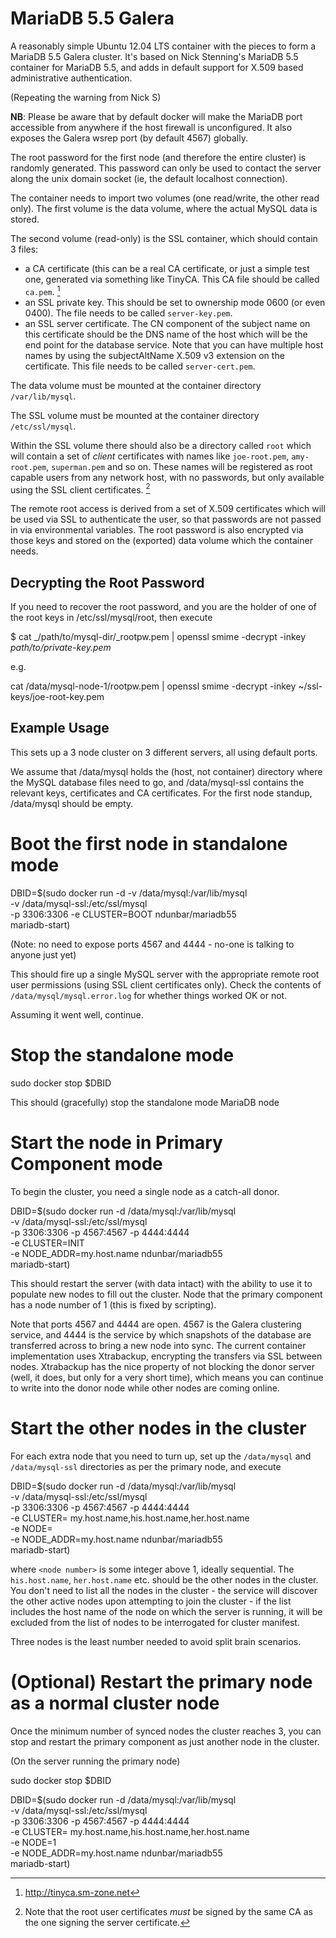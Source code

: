 MariaDB 5.5 Galera
==================

A reasonably simple Ubuntu 12.04 LTS container with the pieces to form
a MariaDB 5.5 Galera cluster. It's based on Nick Stenning's MariaDB
5.5 container for MariaDB 5.5, and adds in default support for X.509
based administrative authentication.

(Repeating the warning from Nick S)

**NB**: Please be aware that by default docker will make the MariaDB
port accessible from anywhere if the host firewall is unconfigured. It
also exposes the Galera wsrep port (by default 4567) globally.

The root password for the first node (and therefore the entire
cluster) is randomly generated. This password can only be used to
contact the server along the unix domain socket (ie, the default
localhost connection).

The container needs to import two volumes (one read/write, the other
read only). The first volume is the data volume, where the actual
MySQL data is stored.

The second volume (read-only) is the SSL container, which should
contain 3 files:

* a CA certificate (this can be a real CA certificate, or just a
  simple test one, generated via something like TinyCA. This CA
  file should be called `ca.pem`. [^1]
* an SSL private key. This should be set to ownership mode 0600 (or
  even 0400). The file needs to be called `server-key.pem`.
* an SSL server certificate. The CN component of the subject name on
  this certificate should be the DNS name of the host which will be
  the end point for the database service. Note that you can have
  multiple host names by using the subjectAltName X.509 v3 extension
  on the certificate. This file needs to be called `server-cert.pem`.

The data volume must be mounted at the container directory
`/var/lib/mysql`.

The SSL volume must be mounted at the container directory
`/etc/ssl/mysql`.

Within the SSL volume there should also be a directory called `root`
which will contain a set of *client* certificates with names like
`joe-root.pem`, `amy-root.pem`, `superman.pem` and so on. These names
will be registered as root capable users from any network host, with
no passwords, but only available using the SSL client certificates.
[^2]

The remote root access is derived from a set of X.509 certificates
which will be used via SSL to authenticate the user, so that passwords
are not passed in via environmental variables. The root password is
also encrypted via those keys and stored on the (exported) data volume
which the container needs.

Decrypting the Root Password
----------------------------

If you need to recover the root password, and you are the holder of
one of the root keys in /etc/ssl/mysql/root, then execute

$ cat _/path/to/mysql-dir/_rootpw.pem | openssl smime -decrypt -inkey
_path/to/private-key.pem_

e.g.

cat /data/mysql-node-1/rootpw.pem | openssl smime -decrypt -inkey
~/ssl-keys/joe-root-key.pem


Example Usage
-------------

This sets up a 3 node cluster on 3 different servers, all using
default ports.

We assume that /data/mysql holds the (host, not container) directory
where the MySQL database files need to go, and /data/mysql-ssl
contains the relevant keys, certificates and CA certificates. For the
first node standup, /data/mysql should be empty.

# Boot the first node in standalone mode #

DBID=$(sudo docker run -d -v /data/mysql:/var/lib/mysql \
       -v /data/mysql-ssl:/etc/ssl/mysql \
       -p 3306:3306 -e CLUSTER=BOOT ndunbar/mariadb55 \
       mariadb-start)

(Note: no need to expose ports 4567 and 4444 - no-one is talking to
anyone just yet)

This should fire up a single MySQL server with the appropriate remote
root user permissions (using SSL client certificates only). Check the
contents of `/data/mysql/mysql.error.log` for whether things worked OK
or not.

Assuming it went well, continue.

# Stop the standalone mode #

sudo docker stop $DBID

This should (gracefully) stop the standalone mode MariaDB node

# Start the node in Primary Component mode #

To begin the cluster, you need a single node as a catch-all donor.

DBID=$(sudo docker run -d /data/mysql:/var/lib/mysql \
       -v /data/mysql-ssl:/etc/ssl/mysql \
       -p 3306:3306 -p 4567:4567 -p 4444:4444 \
       -e CLUSTER=INIT \
       -e NODE_ADDR=my.host.name ndunbar/mariadb55 \
       mariadb-start)

This should restart the server (with data intact) with the ability to
use it to populate new nodes to fill out the cluster. Node that the
primary component has a node number of 1 (this is fixed by scripting).

Note that ports 4567 and 4444 are open. 4567 is the Galera clustering
service, and 4444 is the service by which snapshots of the database
are transferred across to bring a new node into sync. The current
container implementation uses Xtrabackup, encrypting the transfers via
SSL between nodes. Xtrabackup has the nice property of not blocking
the donor server (well, it does, but only for a very short time),
which means you can continue to write into the donor node while other
nodes are coming online.

# Start the other nodes in the cluster

For each extra node that you need to turn up, set up the `/data/mysql`
and `/data/mysql-ssl` directories as per the primary node, and execute

DBID=$(sudo docker run -d /data/mysql:/var/lib/mysql \
       -v /data/mysql-ssl:/etc/ssl/mysql \
       -p 3306:3306 -p 4567:4567 -p 4444:4444 \
       -e CLUSTER= my.host.name,his.host.name,her.host.name \
       -e NODE=<node number> \
       -e NODE_ADDR=my.host.name ndunbar/mariadb55 \
       mariadb-start)

where `<node number>` is some integer above 1, ideally sequential. The
`his.host.name`, `her.host.name` etc. should be the other nodes in the
cluster. You don't need to list all the nodes in the cluster - the
service will discover the other active nodes upon attempting to join
the cluster - if the list includes the host name of the node on which
the server is running, it will be excluded from the list of nodes to
be interrogated for cluster manifest.

Three nodes is the least number needed to avoid split brain
scenarios.

# (Optional) Restart the primary node as a normal cluster node #

Once the minimum number of synced nodes the cluster reaches 3, you can
stop and restart the primary component as just another node in the
cluster.

(On the server running the primary node)

sudo docker stop $DBID

DBID=$(sudo docker run -d /data/mysql:/var/lib/mysql \
       -v /data/mysql-ssl:/etc/ssl/mysql \
       -p 3306:3306 -p 4567:4567 -p 4444:4444 \
       -e CLUSTER= my.host.name,his.host.name,her.host.name \
       -e NODE=1 \
       -e NODE_ADDR=my.host.name ndunbar/mariadb55 \
       mariadb-start)

[^1]: http://tinyca.sm-zone.net

[^2]: Note that the root user certificates _must_ be signed by the
same CA as the one signing the server certificate.
